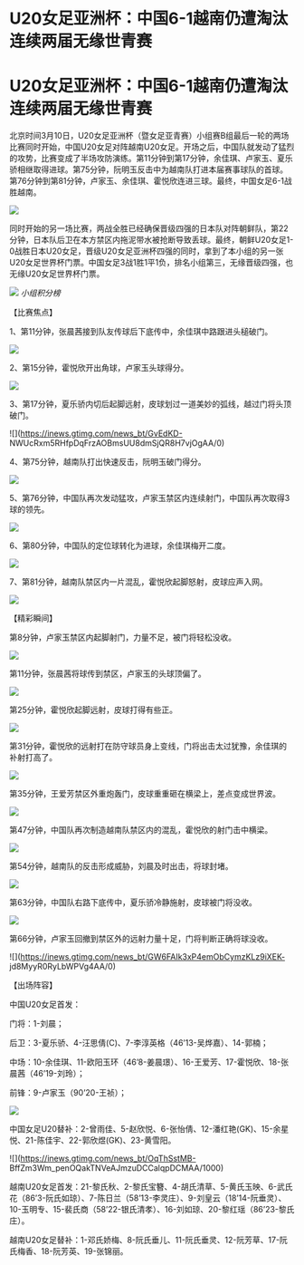 # U20女足亚洲杯：中国6-1越南仍遭淘汰 连续两届无缘世青赛

# U20女足亚洲杯：中国6-1越南仍遭淘汰 连续两届无缘世青赛

北京时间3月10日，U20女足亚洲杯（暨女足亚青赛）小组赛B组最后一轮的两场比赛同时开始，中国U20女足对阵越南U20女足。开场之后，中国队就发动了猛烈的攻势，比赛变成了半场攻防演练。第11分钟到第17分钟，余佳琪、卢家玉、夏乐骄相继取得进球。第75分钟，阮明玉反击中为越南队打进本届赛事球队的首球。第76分钟到第81分钟，卢家玉、余佳琪、霍悦欣连进三球。最终，中国女足6-1战胜越南。

![](https://inews.gtimg.com/news_bt/OpSIAQRLZsH1cXFtUBAbbD1RvI1k71F3awv8rr8uZ6TwQAA/1000)

同时开始的另一场比赛，两战全胜已经确保晋级四强的日本队对阵朝鲜队，第22分钟，日本队后卫在本方禁区内拖泥带水被抢断导致丢球。最终，朝鲜U20女足1-0战胜日本U20女足，晋级U20女足亚洲杯四强的同时，拿到了本小组的另一张U20女足世界杯门票。中国女足3战1胜1平1负，排名小组第三，无缘晋级四强，也无缘U20女足世界杯门票。

![](https://inews.gtimg.com/news_bt/OcfTFy9reE8qnnZ1woRxNTZQgyF82yueAH4ImnXn72PJIAA/1000)
_小组积分榜_

【比赛焦点】

1、第11分钟，张晨茜接到队友传球后下底传中，余佳琪中路跟进头槌破门。

![](https://inews.gtimg.com/news_bt/GsWwCnaCfqWWTQpLpPBNbMj7qLweqLqR9e2GqB3cKjVkYAA/0)

2、第15分钟，霍悦欣开出角球，卢家玉头球得分。

![](https://inews.gtimg.com/news_bt/GthBzdmMKYVFDIV8er0wc_yCMazk5mGgN7GzCc9LKUMkcAA/0)

3、第17分钟，夏乐骄内切后起脚远射，皮球划过一道美妙的弧线，越过门将头顶破门。

![](https://inews.gtimg.com/news_bt/GvEdKD-
NWUcRxm5RHfpDqFrzAOBmsUU8dmSjQR8H7vjOgAA/0)

4、第75分钟，越南队打出快速反击，阮明玉破门得分。

![](https://inews.gtimg.com/news_bt/GPWUxsCgjMccmIWQanJHzhQf6_l_ihWKiblHVTKEOQFx0AA/0)

5、第76分钟，中国队再次发动猛攻，卢家玉禁区内连续射门，中国队再次取得3球的领先。

![](https://inews.gtimg.com/news_bt/GjufjvdyUHb04-mTVtSYLPKezyeUvhl48FNtgWI63aza4AA/0)

6、第80分钟，中国队的定位球转化为进球，余佳琪梅开二度。

![](https://inews.gtimg.com/news_bt/GevVtAjn0KbG6c4CIRonh0SFVP3Txpp9eNE5SqWsvzyQIAA/0)

7、第81分钟，越南队禁区内一片混乱，霍悦欣起脚怒射，皮球应声入网。

![](https://inews.gtimg.com/news_bt/GqknCuaRyiI35qHEyCg3ygg2HzZdBHEDVkOkGh7mwvu7oAA/0)

【精彩瞬间】

第8分钟，卢家玉禁区内起脚射门，力量不足，被门将轻松没收。

![](https://inews.gtimg.com/news_bt/GI6s6N_BU50lwfd9qVqK8B_FYwAgeG-L8Y9qXSHvokVRsAA/0)

第11分钟，张晨茜将球传到禁区，卢家玉的头球顶偏了。

![](https://inews.gtimg.com/news_bt/GPZXLp-k8gL8iQeDUAdhSK_ZkmSR8YiWK5N8XJNDv6szoAA/0)

第25分钟，霍悦欣起脚远射，皮球打得有些正。

![](https://inews.gtimg.com/news_bt/G_yNZj4sCtomYzoHCwQFb7f9jom1YDEyF8A1SWhLhlyMMAA/0)

第31分钟，霍悦欣的远射打在防守球员身上变线，门将出击太过犹豫，余佳琪的补射打高了。

![](https://inews.gtimg.com/news_bt/Gt3P7V_di52SAqFykAOvWfaCtNmv25S56RJK0ixdQrl60AA/0)

第35分钟，王爱芳禁区外重炮轰门，皮球重重砸在横梁上，差点变成世界波。

![](https://inews.gtimg.com/news_bt/GktpS-y-1Ywoi0M2JIvkNqAOKCUKckEcdwbD5yGmXZP1gAA/0)

第47分钟，中国队再次制造越南队禁区内的混乱，霍悦欣的射门击中横梁。

![](https://inews.gtimg.com/news_bt/Geq17fTkfPTu3EC6TNqlL4AufDvGtiBCPfk5tyhAwqq_sAA/0)

第54分钟，越南队的反击形成威胁，刘晨及时出击，将球封堵。

![](https://inews.gtimg.com/news_bt/GKTJVyGojDcuofXaUOm2UXQWUiSODe5wrXWjA34RMBoYgAA/0)

第63分钟，中国队右路下底传中，夏乐骄冷静施射，皮球被门将没收。

![](https://inews.gtimg.com/news_bt/GkWk4rAvgXJwZY_WRU4O2R7K09d0BG3rUOAT0VKr_5ZCAAA/0)

第66分钟，卢家玉回撤到禁区外的远射力量十足，门将判断正确将球没收。

![](https://inews.gtimg.com/news_bt/GW6FAIk3xP4emObCymzKLz9iXEK-
jd8MyyR0RyLbWPVg4AA/0)

【出场阵容】

中国U20女足首发：

门将：1-刘晨；

后卫：3-夏乐骄、4-汪思倩(C)、7-李淳英格（46’13-吴烨嘉）、14-郭楠；

中场：10-余佳琪、11-欧阳玉环（46’8-姜晨璟）、16-王爱芳、17-霍悦欣、18-张晨茜（46’19-刘玲）；

前锋：9-卢家玉（90’20-王祯）；

![](https://inews.gtimg.com/news_bt/OqnKRPcXt43BC9mr8410V9Kutlaw4AlXcT_SK7BsDi920AA/1000)

中国女足U20替补：2-曾雨佳、5-赵欣悦、6-张怡倩、12-潘红艳(GK)、15-余星悦、21-陈佳宇、22-郭欣煜(GK)、23-黄雪阳。

![](https://inews.gtimg.com/news_bt/OqThSstMB-
BffZm3Wm_penOQakTNVeAJmzuDCCalqpDCMAA/1000)

越南U20女足首发：21-黎氏秋、2-黎氏宝簪、4-胡氏清草、5-黄氏玉映、6-武氏花（86’3-阮氏如琼）、7-陈日兰（58’13-李灵庄）、9-刘皇云（18’14-阮垂灵）、10-玉明专、15-裴氏商（58’22-银氏清孝）、16-刘如琼、20-黎红瑶（86’23-黎氏庄）。

越南U20女足替补：1-邓氏娇梅、8-阮氏垂儿、11-阮氏垂灵、12-阮芳草、17-阮氏梅香、18-阮芳英、19-张锦丽。

